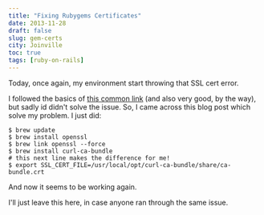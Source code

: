 ```yaml
---
title: "Fixing Rubygems Certificates"
date: 2013-11-28
draft: false
slug: gem-certs
city: Joinville
toc: true
tags: [ruby-on-rails]
---
```


Today, once again, my environment start throwing that SSL cert error.

I followed the basics of [this common link](http://railsapps.github.io/openssl-certificate-verify-failed.html) (and also very good, by the way), but sadly id didn't solve the issue. So, I came across this blog post which solve my problem. I just did:

```
$ brew update
$ brew install openssl
$ brew link openssl --force
$ brew install curl-ca-bundle
# this next line makes the difference for me!
$ export SSL_CERT_FILE=/usr/local/opt/curl-ca-bundle/share/ca-bundle.crt
```

And now it seems to be working again.

I'll just leave this here, in case anyone ran through the same issue.
